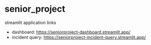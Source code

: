 # senior_project
streamlit application links
- dashboard: https://seniorproject-dashboard.streamlit.app/
- incident query: https://seniorproject-incident-query.streamlit.app/
